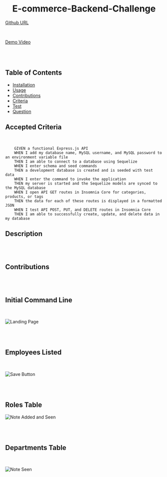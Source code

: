 
<div align="center">

# E-commerce-Backend-Challenge



</div>

[Github URL](https://github.com/aescobar73/Employee-Tracker)

<br>

[Demo Video](https://drive.google.com/file/d/1Ci7ANFZCjR6lXF5JJV5zzPk1sNh6QTJ6/view)


<br>


<br>

## Table of Contents 

- [Installation](#installation)
- [Usage](#usage)
- [Contributions](#contributions)
- [Criteria](#Accepted-Criteria)
- [Test](#tests)
- [Question](#questions)



## Accepted Criteria
<br>

        GIVEN a functional Express.js API
        WHEN I add my database name, MySQL username, and MySQL password to an environment variable file
        THEN I am able to connect to a database using Sequelize
        WHEN I enter schema and seed commands
        THEN a development database is created and is seeded with test data
        WHEN I enter the command to invoke the application
        THEN my server is started and the Sequelize models are synced to the MySQL database
        WHEN I open API GET routes in Insomnia Core for categories, products, or tags
        THEN the data for each of these routes is displayed in a formatted JSON
        WHEN I test API POST, PUT, and DELETE routes in Insomnia Core
        THEN I am able to successfully create, update, and delete data in my database
    


## Description

        
        

<br>
<br>

## Contributions



<br>

<br>

## Initial Command Line

<br>

![Landing Page](./assets/command%20line.jpg)

<br>

<br>

## Employees Listed

<br>

![Save Button](./assets/employees.jpg)

<br>

<br>

## Roles Table

![Note Added and Seen](./assets/roles.jpg)

<br>

<br>

## Departments Table

<br>

![Note Seen](./assets/departments.jpg)